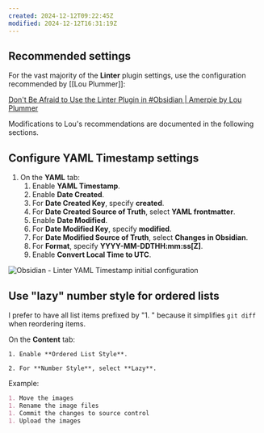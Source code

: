 ```yaml
---
created: 2024-12-12T09:22:45Z
modified: 2024-12-12T16:31:19Z
---
```


## Recommended settings

For the vast majority of the **Linter** plugin settings, use the configuration recommended by [[Lou Plummer]]:

[Don't Be Afraid to Use the Linter Plugin in #Obsidian | Amerpie by Lou Plummer](https://amerpie.lol/2024/06/05/dont-be-afraid.html)

Modifications to Lou's recommendations are documented in the following sections.

## Configure YAML Timestamp settings

1. On the **YAML** tab:
	1. Enable **YAML Timestamp**.
	1. Enable **Date Created**.
	1. For **Date Created Key**, specify **created**.
	1. For **Date Created Source of Truth**, select **YAML frontmatter**.
	1. Enable **Date Modified**.
	1. For **Date Modified Key**, specify **modified**.
	1. For **Date Modified Source of Truth**, select **Changes in Obsidian**.
	1. For **Format**, specify **YYYY-MM-DDTHH:mm:ss\[Z\]**.
	1. Enable **Convert Local Time to UTC**.

![Obsidian - Linter YAML Timestamp initial configuration](https://i.imgur.com/wD3XB9T.png)

## Use "lazy" number style for ordered lists

I prefer to have all list items prefixed by "1. " because it simplifies `git diff` when reordering items.

On the **Content** tab:

	1. Enable **Ordered List Style**.

	2. For **Number Style**, select **Lazy**.

Example:

```markdown
1. Move the images
1. Rename the image files
1. Commit the changes to source control
1. Upload the images
```
